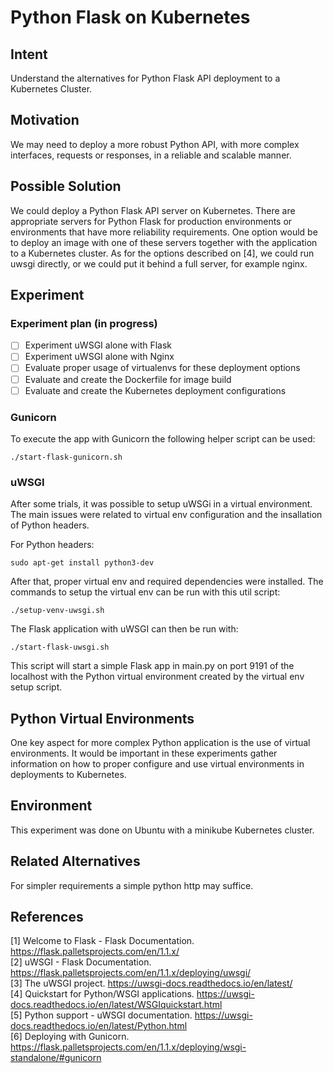 # Python Flask on Kubernetes
## Intent
Understand the alternatives for Python Flask API deployment to a Kubernetes Cluster.

## Motivation
We may need to deploy a more robust Python API, with more complex interfaces, requests or responses, in a reliable and scalable manner.

## Possible Solution
We could deploy a Python Flask API server on Kubernetes. There are appropriate servers for Python Flask for production environments or environments that have more reliability requirements.
One option would be to deploy an image with one of these servers together with the application to a Kubernetes cluster.
As for the options described on [4], we could run uwsgi directly, or we could put it behind a full server, for example nginx.


## Experiment

### Experiment plan (in progress)
- [ ] Experiment uWSGI alone with Flask
- [ ] Experiment uWSGI alone with Nginx
- [ ] Evaluate proper usage of virtualenvs for these deployment options
- [ ] Evaluate and create the Dockerfile for image build
- [ ] Evaluate and create the Kubernetes deployment configurations

### Gunicorn
To execute the app with Gunicorn the following helper script can be used:
````shell
./start-flask-gunicorn.sh
````

### uWSGI
After some trials, it was possible to setup uWSGi in a virtual environment. The main issues were related to virtual env configuration and the insallation of Python headers.

For Python headers:
````shell
sudo apt-get install python3-dev
````
After that, proper virtual env and required dependencies were installed. 
The commands to setup the virtual env can be run with this util script:

````shell
./setup-venv-uwsgi.sh
````

The Flask application with uWSGI can then be run with:

````shell
./start-flask-uwsgi.sh
````
This script will start a simple Flask app in main.py on port 9191 of the localhost with the Python virtual environment created by the virtual env setup script.

## Python Virtual Environments
One key aspect for more complex Python application is the use of virtual environments. It would be important in these experiments gather information on how to proper configure and use virtual environments in deployments to Kubernetes.

## Environment
This experiment was done on Ubuntu with a minikube Kubernetes cluster.

## Related Alternatives
For simpler requirements a simple python http may suffice.

## References
[1] Welcome to Flask - Flask Documentation. https://flask.palletsprojects.com/en/1.1.x/  
[2] uWSGI - Flask Documentation. https://flask.palletsprojects.com/en/1.1.x/deploying/uwsgi/  
[3] The uWSGI project. https://uwsgi-docs.readthedocs.io/en/latest/  
[4] Quickstart for Python/WSGI applications. https://uwsgi-docs.readthedocs.io/en/latest/WSGIquickstart.html  
[5] Python support - uWSGI documentation. https://uwsgi-docs.readthedocs.io/en/latest/Python.html  
[6] Deploying with Gunicorn. https://flask.palletsprojects.com/en/1.1.x/deploying/wsgi-standalone/#gunicorn